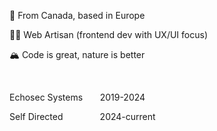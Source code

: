 📍 From Canada, based in Europe

👨‍💻 Web Artisan (frontend dev with UX/UI focus)

🏔 Code is great, nature is better

<br>

Echosec Systems
&nbsp;&nbsp;&nbsp;&nbsp;&nbsp;
2019-2024 

Self Directed
&nbsp;&nbsp;&nbsp;&nbsp;&nbsp;&nbsp;&nbsp;&nbsp;&nbsp;&nbsp;&nbsp;&nbsp;&nbsp;
2024-current
